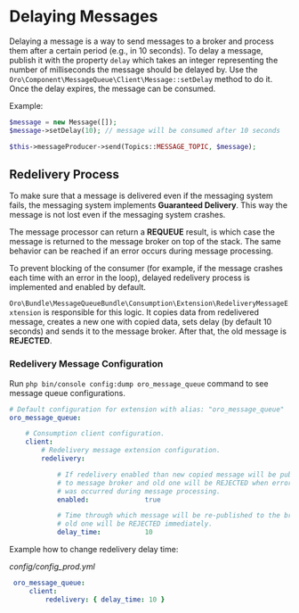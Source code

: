 <a id="dev-guide-mq-delaying-messages"></a>

# Delaying Messages

Delaying a message is a way to send messages to a broker and process them after a certain period (e.g., in 10 seconds).
To delay a message, publish it with the property `delay` which takes an integer representing the number of milliseconds the message should be delayed by.
Use the `Oro\Component\MessageQueue\Client\Message::setDelay` method to do it.
Once the delay expires, the message can be consumed.

Example:

```php
$message = new Message([]);
$message->setDelay(10); // message will be consumed after 10 seconds

$this->messageProducer->send(Topics::MESSAGE_TOPIC, $message);
```

## Redelivery Process

To make sure that a message is delivered even if the messaging system fails, the messaging system implements **Guaranteed Delivery**.
This way the message is not lost even if the messaging system crashes.

The message processor can return a **REQUEUE** result, is which case the message is returned to the message broker on top of the stack.
The same behavior can be reached if an error occurs during message processing.

To prevent blocking of the consumer (for example, if the message crashes each time with an error in the loop), delayed redelivery process is implemented and enabled by default.

`Oro\Bundle\MessageQueueBundle\Consumption\Extension\RedeliveryMessageExtension` is responsible for this logic.
It copies data from redelivered message, creates a new one with copied data, sets delay (by default 10 seconds) and sends it to the message broker.
After that, the old message is **REJECTED**.

### Redelivery Message Configuration

Run `php bin/console config:dump oro_message_queue` command to see message queue configurations.

```yaml
# Default configuration for extension with alias: "oro_message_queue"
oro_message_queue:

    # Consumption client configuration.
    client:
        # Redelivery message extension configuration.
        redelivery:

            # If redelivery enabled than new copied message will be published
            # to message broker and old one will be REJECTED when error
            # was occurred during message processing.
            enabled:              true

            # Time through which message will be re-published to the broker,
            # old one will be REJECTED immediately.
            delay_time:           10
```

Example how to change redelivery delay time:

*config/config_prod.yml*
```yaml
 oro_message_queue:
     client:
         redelivery: { delay_time: 10 }
```
